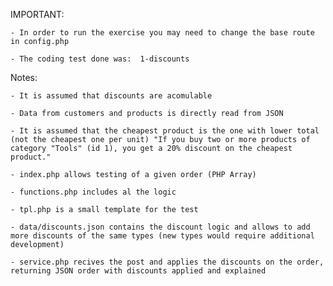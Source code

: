 IMPORTANT:

	- In order to run the exercise you may need to change the base route in config.php
	
	- The coding test done was:  1-discounts
	
Notes:

	- It is assumed that discounts are acomulable
	
	- Data from customers and products is directly read from JSON
	
	- It is assumed that the cheapest product is the one with lower total (not the cheapest one per unit) "If you buy two or more products of category "Tools" (id 1), you get a 20% discount on the cheapest product."
	
	- index.php allows testing of a given order (PHP Array)
	
	- functions.php includes al the logic
	
	- tpl.php is a small template for the test
	
	- data/discounts.json contains the discount logic and allows to add more discounts of the same types (new types would require additional development)
	
	- service.php recives the post and applies the discounts on the order, returning JSON order with discounts applied and explained
